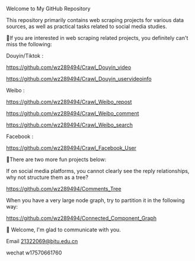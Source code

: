 Welcome to My GitHub Repository

This repository primarily contains web scraping projects for various data sources, as well as practical tasks related to social media studies.


🤔If you are interested in web scraping related projects, you definitely can't miss the following:

Douyin/Tiktok : 

https://github.com/wz289494/Crawl_Douyin_video

https://github.com/wz289494/Crawl_Douyin_uservideoinfo

Weibo : 

https://github.com/wz289494/Crawl_Weibo_repost

https://github.com/wz289494/Crawl_Weibo_comment

https://github.com/wz289494/Crawl_Weibo_search

Facebook : 

https://github.com/wz289494/Crawl_Facebook_User

🤔There are two more fun projects below:

If on social media platforms, you cannot clearly see the reply relationships, why not structure them as a tree?

https://github.com/wz289494/Comments_Tree

When you have a very large node graph, try to partition it in the following way:

https://github.com/wz289494/Connected_Component_Graph


📧 Welcome, I'm glad to communicate with you. 

Email 21322069@bjtu.edu.cn

wechat w17570661760

